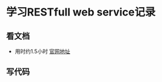 # 学习RESTfull web service记录
## 看文档  
* 用时约1.5小时 [官网地址](https://spring.io/guides/gs/rest-service/)
## 写代码

